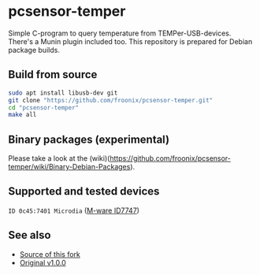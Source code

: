 # pcsensor-temper
Simple C-program to query temperature from TEMPer-USB-devices. There's a
Munin plugin included too. This repository is prepared for Debian
package builds.

## Build from source
```bash
sudo apt install libusb-dev git
git clone "https://github.com/froonix/pcsensor-temper.git"
cd "pcsensor-temper"
make all
```
## Binary packages (experimental)
Please take a look at the (wiki)(https://github.com/froonix/pcsensor-temper/wiki/Binary-Debian-Packages).

## Supported and tested devices
`ID 0c45:7401 Microdia` ([M-ware ID7747](http://amzn.to/2fUFUXM))

## See also
* [Source of this fork](https://github.com/padelt/pcsensor-temper)
* [Original v1.0.0](http://www.isp-sl.com/pcsensor-1.0.0.tgz)
